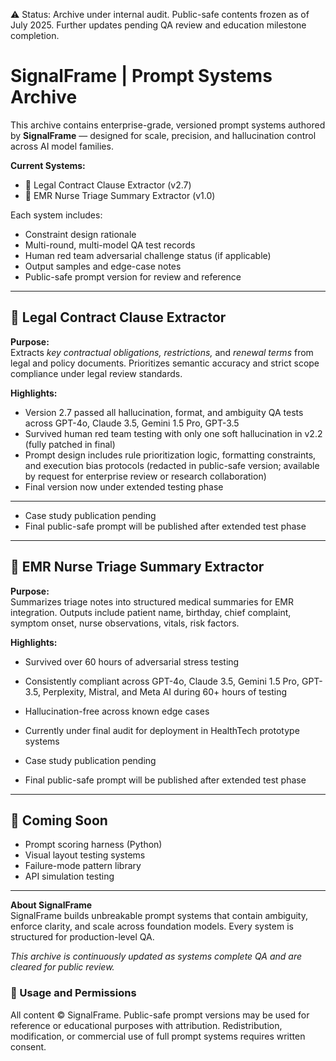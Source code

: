 ⚠️ Status: Archive under internal audit. Public-safe contents frozen as of July 2025.
Further updates pending QA review and education milestone completion.


# SignalFrame | Prompt Systems Archive

This archive contains enterprise-grade, versioned prompt systems authored by **SignalFrame** — designed for scale, precision, and hallucination control across AI model families.

**Current Systems:**
- 📄 Legal Contract Clause Extractor (v2.7)
- 🏥 EMR Nurse Triage Summary Extractor (v1.0)

Each system includes:
- Constraint design rationale
- Multi-round, multi-model QA test records
- Human red team adversarial challenge status (if applicable)
- Output samples and edge-case notes
- Public-safe prompt version for review and reference

---

## 📄 Legal Contract Clause Extractor

**Purpose:**  
Extracts *key contractual obligations, restrictions,* and *renewal terms* from legal and policy documents. Prioritizes semantic accuracy and strict scope compliance under legal review standards.

**Highlights:**
- Version 2.7 passed all hallucination, format, and ambiguity QA tests across GPT-4o, Claude 3.5, Gemini 1.5 Pro, GPT-3.5
- Survived human red team testing with only one soft hallucination in v2.2 (fully patched in final)
- Prompt design includes rule prioritization logic, formatting constraints, and execution bias protocols (redacted in public-safe version; available by request for enterprise review or research collaboration)
- Final version now under extended testing phase

---

- Case study publication pending
- Final public-safe prompt will be published after extended test phase

---

## 🏥 EMR Nurse Triage Summary Extractor

**Purpose:**  
Summarizes triage notes into structured medical summaries for EMR integration. Outputs include patient name, birthday, chief complaint, symptom onset, nurse observations, vitals, risk factors.

**Highlights:**
- Survived over 60 hours of adversarial stress testing
- Consistently compliant across GPT-4o, Claude 3.5, Gemini 1.5 Pro, GPT-3.5, Perplexity, Mistral, and Meta AI during 60+ hours of testing
- Hallucination-free across known edge cases
- Currently under final audit for deployment in HealthTech prototype systems

- Case study publication pending
- Final public-safe prompt will be published after extended test phase

---

## 🧪 Coming Soon

- Prompt scoring harness (Python)
- Visual layout testing systems
- Failure-mode pattern library
- API simulation testing

---

**About SignalFrame**  
SignalFrame builds unbreakable prompt systems that contain ambiguity, enforce clarity, and scale across foundation models. Every system is structured for production-level QA.

*This archive is continuously updated as systems complete QA and are cleared for public review.*

### 📜 Usage and Permissions
All content © SignalFrame. Public-safe prompt versions may be used for reference or educational purposes with attribution. Redistribution, modification, or commercial use of full prompt systems requires written consent.

